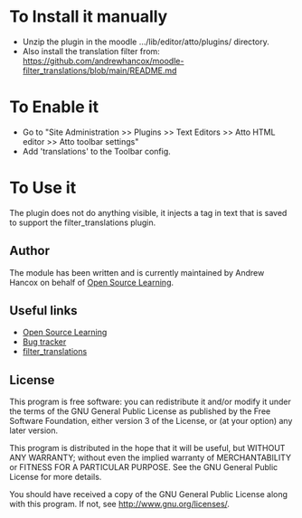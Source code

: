 # To Install it manually #
- Unzip the plugin in the moodle .../lib/editor/atto/plugins/ directory.
- Also install the translation filter from: https://github.com/andrewhancox/moodle-filter_translations/blob/main/README.md

# To Enable it #
- Go to "Site Administration &gt;&gt; Plugins &gt;&gt; Text Editors &gt;&gt; Atto HTML editor &gt;&gt; Atto toolbar settings" 
- Add 'translations' to the Toolbar config.

# To Use it #
The plugin does not do anything visible, it injects a tag in text that is saved to support the filter_translations plugin.

Author
------

The module has been written and is currently maintained by Andrew Hancox on behalf of [Open Source Learning](https://opensourcelearning.co.uk).

Useful links
------------

* [Open Source Learning](https://opensourcelearning.co.uk)
* [Bug tracker](https://github.com/andrewhancox/moodle-attto_translations/issues)
* [filter_translations](https://github.com/andrewhancox/moodle-filter_translations)

License
-------

This program is free software: you can redistribute it and/or modify it under the
terms of the GNU General Public License as published by the Free Software Foundation,
either version 3 of the License, or (at your option) any later version.

This program is distributed in the hope that it will be useful, but WITHOUT ANY
WARRANTY; without even the implied warranty of MERCHANTABILITY or FITNESS FOR A
PARTICULAR PURPOSE.  See the GNU General Public License for more details.

You should have received a copy of the GNU General Public License along with this
program. If not, see <http://www.gnu.org/licenses/>.
